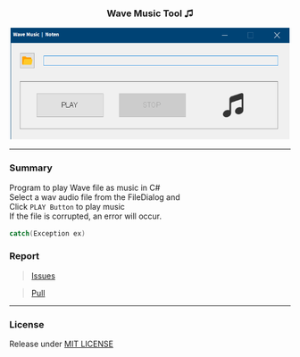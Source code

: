 ### <p align="center">Wave Music Tool ♫</p>

<p align="center">
  <img src="https://github.com/NotenApple/Wave-Music-Tool/blob/master/Image/WaveMusicTool.png" width="500" height="200">
</p>

---

### Summary

Program to play Wave file as music in C#  
Select a wav audio file from the FileDialog and  
Click `PLAY Button` to play music  
If the file is corrupted, an error will occur.

```csharp
catch(Exception ex)
```

### Report

> [Issues](https://github.com/NotenApple/Wave-Music-Tool/issues)

> [Pull](https://github.com/NotenApple/Wave-Music-Tool/pulls)

---

### License

Release under [MIT LICENSE](https://github.com/NotenApple/Wave-Music-Tool/blob/master/LICENSE)
